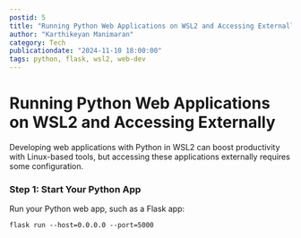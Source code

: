 ```yaml
---
postid: 5
title: "Running Python Web Applications on WSL2 and Accessing Externally"
author: "Karthikeyan Manimaran"
category: Tech
publicationdate: "2024-11-10 18:00:00"
tags: python, flask, wsl2, web-dev
---
```


# Running Python Web Applications on WSL2 and Accessing Externally

Developing web applications with Python in WSL2 can boost productivity with Linux-based tools, but accessing these applications externally requires some configuration.

### Step 1: Start Your Python App

Run your Python web app, such as a Flask app:

```shell
flask run --host=0.0.0.0 --port=5000
